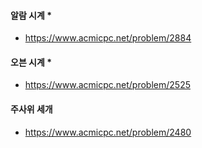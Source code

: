 #### 알람 시계 \*

- https://www.acmicpc.net/problem/2884

#### 오븐 시계 \*

- https://www.acmicpc.net/problem/2525

#### 주사위 세개

- https://www.acmicpc.net/problem/2480
